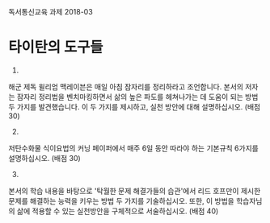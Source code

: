 독서통신교육 과제 2018-03

# 타이탄의 도구들
1.
해군 제독 윌리엄 맥레이븐은 매일 아침 잠자리를 정리하라고 조언합니다. 본서의 저자는 잠자리 정리법을 벤치마킹하면서 삶의 높은 파도를 헤쳐나가는 데 도움이 되는 방법 두 가지를 발견했습니다. 이 두 가지를 제시하고, 실천 방안에 대해 설명하십시오. (배점 30)


2.
저탄수화물 식이요법의 커닝 페이퍼에서 매주 6일 동안 따라야 하는 기본규칙 6가지를 설명하십시오. (배점 30)


3.
본서의 학습 내용을 바탕으로 '탁월한 문제 해결가들의 습관'에서 리드 호프만이 제시한 문제를 해결하는 능력을 키우는 방법 두 가지를 기술하십시오. 또한, 이 방법을 학습자님의 삶에 적용할 수 있는 실천방안을 구체적으로 서술하십시오. (배점 40)